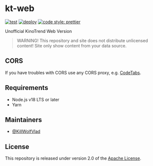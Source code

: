 # kt-web

[![test](https://github.com/KillWolfVlad/kt-web/actions/workflows/test.yaml/badge.svg?branch=master)](https://github.com/KillWolfVlad/kt-web/actions/workflows/test.yaml)
[![deploy](https://github.com/KillWolfVlad/kt-web/actions/workflows/deploy.yaml/badge.svg?branch=master)](https://github.com/KillWolfVlad/kt-web/actions/workflows/deploy.yaml)
[![code style: prettier](https://img.shields.io/badge/code_style-prettier-ff69b4.svg)](https://github.com/prettier/prettier)

Unofficial KinoTrend Web Version

> WARNING! This repository and site does not distribute unlicensed content! Site only show content from your data source.

## CORS

If you have troubles with CORS use any CORS proxy, e.g. [CodeTabs](https://codetabs.com/cors-proxy/cors-proxy.html).

## Requirements

- Node.js v18 LTS or later
- Yarn

## Maintainers

- [@KillWolfVlad](https://github.com/KillWolfVlad)

## License

This repository is released under version 2.0 of the
[Apache License](https://www.apache.org/licenses/LICENSE-2.0).
